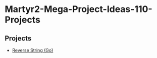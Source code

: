 # Martyr2-Mega-Project-Ideas-110-Projects

## Projects
* [Reverse String (Go)](text/reverse-string)
